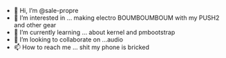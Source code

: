 - 👋 Hi, I’m @sale-propre
- 👀 I’m interested in ... making electro BOUMBOUMBOUM with my PUSH2 and other gear
- 🌱 I’m currently learning ... about kernel and pmbootstrap
- 💞️ I’m looking to collaborate on ...audio
- 📫 How to reach me ... shit my phone is bricked

<!---
sale-propre/sale-propre is a ✨ special ✨ repository because its `README.md` (this file) appears on your GitHub profile.
You can click the Preview link to take a look at your changes.
--->
